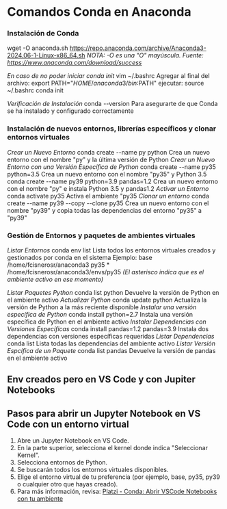 # Comandos Conda en Anaconda

### Instalación de Conda
wget -O anaconda.sh https://repo.anaconda.com/archive/Anaconda3-2024.06-1-Linux-x86_64.sh
_NOTA: -O es una "O" mayúscula._
_Fuente: https://www.anaconda.com/download/success_

_En caso de no poder iniciar conda init_
vim ~/.bashrc
Agregar al final del archivo:
export PATH="$HOME/anaconda3/bin:$PATH"
ejecutar:
source ~/.bashrc
conda init

_Verificación de Instalación_
conda --version		Para asegurarte de que Conda se ha instalado y configurado correctamente

### Instalación de nuevos entornos, librerías específicos y clonar entornos virtuales
_Crear un Nuevo Entorno_
conda create --name py python			        Crea un nuevo entorno con el nombre "py" 
                                                y la última versión de Python
_Crear un Nuevo Entorno con una Versión Específica de Python_
conda create --name py35 python=3.5		        Crea un nuevo entorno con el nombre "py35" y Python 3.5
conda create --name py39 python=3.9 pandas=1.2  Crea un nuevo entorno con el nombre "py"
                                                e instala Python 3.5 y pandas1.2
_Activar un Entorno_
conda activate py35                             Activa el ambiente "py35
_Clonar un entorno_
conda create --name py39 --copy --clone py35	Crea un nuevo entorno con el nombre "py39" 
                                                y copia todas las dependencias del entorno "py35" a "py39"
### Gestión de Entornos y paquetes de ambientes virtuales
_Listar Entornos_
conda env list 		Lista todos los entornos virtuales creados y gestionados por conda en el sistema
Ejemplo:
	base                     /home/fcisnerosr/anaconda3
	py35                  *  /home/fcisnerosr/anaconda3/envs/py35
		_(El asterisco indica que es el ambiente activo en ese momento)_

_Listar Paquetes Python_
conda list python				Devuelve la versión de Python en el ambiente activo
_Actualizar Python_
conda update python				Actualiza la versión de Python a la más reciente disponible
_Instalar una versión específica de Python_
conda install python=2.7		Instala una versión específica de Python en el ambiente activo
_Instalar Dependencias con Versiones Específicas_
conda install pandas=1.2 pandas=3.9		Instala dos dependencias con versiones específicas requeridas
_Listar Dependencias_
conda list					    Lista todas las dependencias del ambiente activo
_Listar Versión Espcífica de un Paquete_
conda list pandas				Devuelve la versión de pandas en el ambiente activo

## Env creados pero en VS Code y con Jupiter Notebooks
## Pasos para abrir un Jupyter Notebook en VS Code con un entorno virtual
1. Abre un Jupyter Notebook en VS Code.
2. En la parte superior, selecciona el kernel donde indica "Seleccionar Kernel".
3. Selecciona entornos de Python.
4. Se buscarán todos los entornos virtuales disponibles.
5. Elige el entorno virtual de tu preferencia (por ejemplo, base, py35, py39 o cualquier otro que hayas creado).
6. Para más información, revisa: [Platzi - Conda: Abrir VSCode Notebooks con tu ambiente](https://platzi.com/home/clases/2434-jupyter-notebook/40396-conda-abrir-vscode-notebooks-con-tu-ambiente/)


